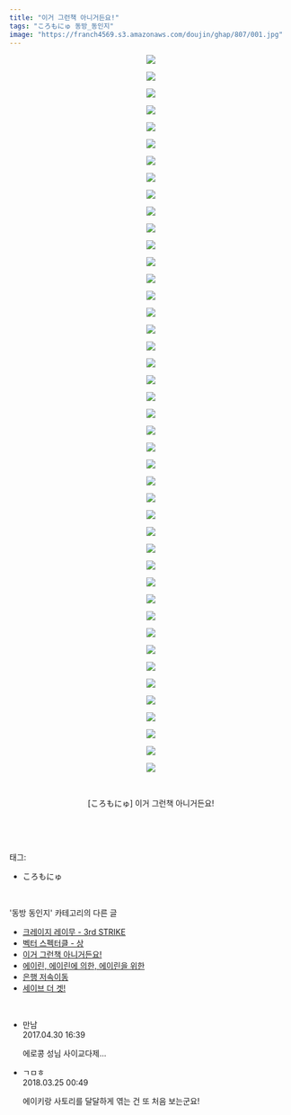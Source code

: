 ```yaml
---
title: "이거 그런책 아니거든요!"
tags: "ころもにゅ 동방_동인지"
image: "https://franch4569.s3.amazonaws.com/doujin/ghap/807/001.jpg"
---
```

<div class="article">
<p style="text-align: center; clear: none; float: none;"><img src="{{ site.imgserver2 }}/ghap/807/001.jpg"/></p>
<p style="text-align: center; clear: none; float: none;"><img src="{{ site.imgserver2 }}/ghap/807/002.jpg"/></p>
<p style="text-align: center; clear: none; float: none;"><img src="{{ site.imgserver2 }}/ghap/807/003.jpg"/></p>
<p style="text-align: center; clear: none; float: none;"><img src="{{ site.imgserver2 }}/ghap/807/004.jpg"/></p>
<p style="text-align: center; clear: none; float: none;"><img src="{{ site.imgserver2 }}/ghap/807/005.jpg"/></p>
<p style="text-align: center; clear: none; float: none;"><img src="{{ site.imgserver2 }}/ghap/807/006.jpg"/></p>
<p style="text-align: center; clear: none; float: none;"><img src="{{ site.imgserver2 }}/ghap/807/007.jpg"/></p>
<p style="text-align: center; clear: none; float: none;"><img src="{{ site.imgserver2 }}/ghap/807/008.jpg"/></p>
<p style="text-align: center; clear: none; float: none;"><img src="{{ site.imgserver2 }}/ghap/807/009.jpg"/></p>
<p style="text-align: center; clear: none; float: none;"><img src="{{ site.imgserver2 }}/ghap/807/010.jpg"/></p>
<p style="text-align: center; clear: none; float: none;"><img src="{{ site.imgserver2 }}/ghap/807/011.jpg"/></p>
<p style="text-align: center; clear: none; float: none;"><img src="{{ site.imgserver2 }}/ghap/807/012.jpg"/></p>
<p style="text-align: center; clear: none; float: none;"><img src="{{ site.imgserver2 }}/ghap/807/013.jpg"/></p>
<p style="text-align: center; clear: none; float: none;"><img src="{{ site.imgserver2 }}/ghap/807/014.jpg"/></p>
<p style="text-align: center; clear: none; float: none;"><img src="{{ site.imgserver2 }}/ghap/807/015.jpg"/></p>
<p style="text-align: center; clear: none; float: none;"><img src="{{ site.imgserver2 }}/ghap/807/016.jpg"/></p>
<p style="text-align: center; clear: none; float: none;"><img src="{{ site.imgserver2 }}/ghap/807/017.jpg"/></p>
<p style="text-align: center; clear: none; float: none;"><img src="{{ site.imgserver2 }}/ghap/807/018.jpg"/></p>
<p style="text-align: center; clear: none; float: none;"><img src="{{ site.imgserver2 }}/ghap/807/019.jpg"/></p>
<p style="text-align: center; clear: none; float: none;"><img src="{{ site.imgserver2 }}/ghap/807/020.jpg"/></p>
<p style="text-align: center; clear: none; float: none;"><img src="{{ site.imgserver2 }}/ghap/807/021.jpg"/></p>
<p style="text-align: center; clear: none; float: none;"><img src="{{ site.imgserver2 }}/ghap/807/022.jpg"/></p>
<p style="text-align: center; clear: none; float: none;"><img src="{{ site.imgserver2 }}/ghap/807/023.jpg"/></p>
<p style="text-align: center; clear: none; float: none;"><img src="{{ site.imgserver2 }}/ghap/807/024.jpg"/></p>
<p style="text-align: center; clear: none; float: none;"><img src="{{ site.imgserver2 }}/ghap/807/025.jpg"/></p>
<p style="text-align: center; clear: none; float: none;"><img src="{{ site.imgserver2 }}/ghap/807/026.jpg"/></p>
<p style="text-align: center; clear: none; float: none;"><img src="{{ site.imgserver2 }}/ghap/807/027.jpg"/></p>
<p style="text-align: center; clear: none; float: none;"><img src="{{ site.imgserver2 }}/ghap/807/028.jpg"/></p>
<p style="text-align: center; clear: none; float: none;"><img src="{{ site.imgserver2 }}/ghap/807/029.jpg"/></p>
<p style="text-align: center; clear: none; float: none;"><img src="{{ site.imgserver2 }}/ghap/807/030.jpg"/></p>
<p style="text-align: center; clear: none; float: none;"><img src="{{ site.imgserver2 }}/ghap/807/031.jpg"/></p>
<p style="text-align: center; clear: none; float: none;"><img src="{{ site.imgserver2 }}/ghap/807/032.jpg"/></p>
<p style="text-align: center; clear: none; float: none;"><img src="{{ site.imgserver2 }}/ghap/807/033.jpg"/></p>
<p style="text-align: center; clear: none; float: none;"><img src="{{ site.imgserver2 }}/ghap/807/034.jpg"/></p>
<p style="text-align: center; clear: none; float: none;"><img src="{{ site.imgserver2 }}/ghap/807/035.jpg"/></p>
<p style="text-align: center; clear: none; float: none;"><img src="{{ site.imgserver2 }}/ghap/807/036.jpg"/></p>
<p style="text-align: center; clear: none; float: none;"><img src="{{ site.imgserver2 }}/ghap/807/037.jpg"/></p>
<p style="text-align: center; clear: none; float: none;"><img src="{{ site.imgserver2 }}/ghap/807/038.jpg"/></p>
<p style="text-align: center; clear: none; float: none;"><img src="{{ site.imgserver2 }}/ghap/807/039.jpg"/></p>
<p style="text-align: center; clear: none; float: none;"><img src="{{ site.imgserver2 }}/ghap/807/040.jpg"/></p>
<p style="text-align: center; clear: none; float: none;"><img src="{{ site.imgserver2 }}/ghap/807/041.jpg"/></p>
<p style="text-align: center; clear: none; float: none;"><img src="{{ site.imgserver2 }}/ghap/807/042.jpg"/></p>
<p style="text-align: center; clear: none; float: none;"><img src="{{ site.imgserver2 }}/ghap/807/043.jpg"/></p>
<p style="text-align: center; clear: none; float: none;"><br/></p>
<p style="text-align: center; clear: none; float: none;">[ころもにゅ] 이거 그런책 아니거든요!</p>
<p><br/></p>
</div><br/>
<div class="tagTrail">
<p>태그: </p>
<ul>
<li>ころもにゅ</li>
</ul>
</div><br/>
<div class="another">
<p>'동방 동인지' 카테고리의 다른 글</p>
<ul>
<li><a href="/ghap_809">크레이지 레이무 - 3rd STRIKE</a></li>
<li><a href="/ghap_808">벡터 스펙터클 - 상</a></li>
<li><a href="/ghap_807">이거 그런책 아니거든요!</a></li>
<li><a href="/ghap_806">에이린, 에이린에 의한, 에이린을 위한</a></li>
<li><a href="/ghap_805">은행 저속이동</a></li>
<li><a href="/ghap_804">세이브 더 겟!</a></li>
</ul>
</div><br/>
<div class="cb_module cb_fluid">
<div class="cb_wrt cb_profile">
<div class="comment">
<ul>
<li class="cb_thumb_off" id="comment14977889">
<div class="cb_comment_area">
<div class="cb_info_area">
<div class="cb_section">
<span class="cb_nick_name">만남</span>
</div>
<div class="cb_section">
<span class="cb_date">2017.04.30 16:39 </span>
</div>
</div>
<div class="cb_dsc_comment">
<p class="cb_dsc">
											에로콩 성님 사이교다제...
										</p>
</div>
</div></li>
<li class="cb_thumb_off" id="comment15226426">
<div class="cb_comment_area">
<div class="cb_info_area">
<div class="cb_section">
<span class="cb_nick_name">ㄱㅁㅎ</span>
</div>
<div class="cb_section">
<span class="cb_date">2018.03.25 00:49 </span>
</div>
</div>
<div class="cb_dsc_comment">
<p class="cb_dsc">
											에이키랑 사토리를 달달하게 엮는 건 또 처음 보는군요!
										</p>
</div>
</div></li>
</ul>
</div>
</div><!-- commentList close -->
</div><br/>
